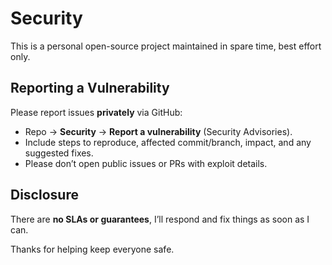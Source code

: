 # Security

This is a personal open-source project maintained in spare time, best effort only.

## Reporting a Vulnerability
Please report issues **privately** via GitHub:
- Repo -> **Security** -> **Report a vulnerability** (Security Advisories).
- Include steps to reproduce, affected commit/branch, impact, and any suggested fixes.
- Please don’t open public issues or PRs with exploit details.

## Disclosure
There are **no SLAs or guarantees**, I’ll respond and fix things as soon as I can.

Thanks for helping keep everyone safe.
